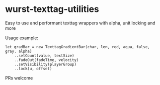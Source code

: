 # wurst-texttag-utilities

Easy to use and performant texttag wrappers with alpha, unit locking and more

Usage example:

```
let gradBar = new TexttagGradientBar(char, len, red, aqua, false, gray, alpha)
	..setCount(value, textSize)
	..fadeOut(fadeTime, velocity)
	..setVisibility(playerGroup)
	..lock(u, offset)
```

PRs welcome
